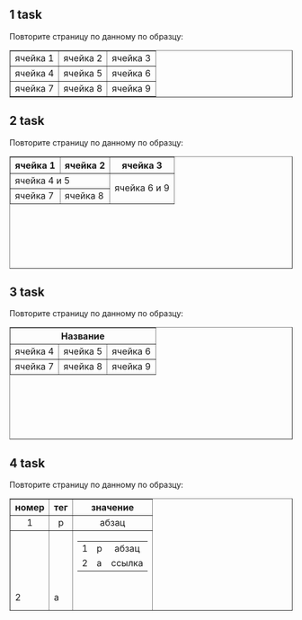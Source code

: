 ## 1 task

Повторите страницу по данному по образцу:

<table border="1">
		<tbody>
    <tr>
			<td> ячейка 1 </td>
			<td> ячейка 2 </td>
			<td> ячейка 3 </td>
		</tr>
		<tr>
			<td> ячейка 4 </td>
			<td> ячейка 5 </td>
			<td> ячейка 6 </td>
		</tr>
		<tr>
			<td> ячейка 7 </td>
			<td> ячейка 8 </td>
			<td> ячейка 9 </td>
		</tr>
	</tbody>
  </table>
  
## 2 task
  
Повторите страницу по данному по образцу:
  
  <table border="1" cellspacing="0" cellpadding="0" width="400" height="200">
		<tbody>
    <tr>
			<th> ячейка 1 </th>
			<th> ячейка 2 </th>
			<th> ячейка 3 </th>
		</tr>
		<tr>
			<td colspan="2"> ячейка 4 и 5 </td>
			<td rowspan="2"> ячейка 6 и 9 </td>
		</tr>
		<tr>
			<td> ячейка 7 </td>
			<td> ячейка 8 </td>
		</tr>
	</tbody>
  </table>
  
## 3 task
  
Повторите страницу по данному по образцу:
  
  <table border="1" cellspacing="0" cellpadding="0" width="400" height="200">
		<tbody>
      <tr>
        <th colspan=3> Название </th>
      </tr>
      <tr>
        <td style="text-align: right;"> ячейка 4 </td>
        <td> ячейка 5 </td>
        <td> ячейка 6 </td>
      </tr>
      <tr>
        <td> ячейка 7 </td>
        <td style="text-align: center;"> ячейка 8 </td>
        <td style="text-align: right;"> ячейка 9 </td>
      </tr>
    </tbody>
  </table>
  
## 4 task
  
Повторите страницу по данному по образцу:

<table border="1" cellspacing="0" width="400" height="200">
	<tbody>	
		<tr>
			<th>номер</th>
			<th>тег</th>
			<th>значение</th>
		</tr>
		<tr style="text-align: center;">
			<td>1</td>
			<td>p</td>
			<td>абзац</td>
		</tr>
		<tr style="text-align: left;">
			<td>2</td>
			<td>a</td>
			<td>
				<table border="0" cellspacing="0" width="400" height="200">
					<tbody>	
						<tr style="text-align: center;">
							<td>1</td>
							<td>p</td>
							<td>абзац</td>
						</tr>
						<tr style="text-align: left;">
							<td>2</td>
							<td>a</td>
							<td>ссылка</td>
						</tr>
					</tbody>
				</table>
			</td>
		</tr>
	</tbody>
</table>
